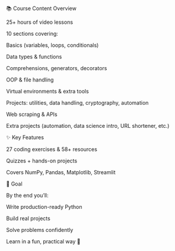 📚 Course Content Overview

25+ hours of video lessons

10 sections covering:

Basics (variables, loops, conditionals)

Data types & functions

Comprehensions, generators, decorators

OOP & file handling

Virtual environments & extra tools

Projects: utilities, data handling, cryptography, automation

Web scraping & APIs

Extra projects (automation, data science intro, URL shortener, etc.)

✨ Key Features

27 coding exercises & 58+ resources

Quizzes + hands-on projects

Covers NumPy, Pandas, Matplotlib, Streamlit

🎯 Goal

By the end you’ll:

Write production-ready Python

Build real projects

Solve problems confidently

Learn in a fun, practical way 🚀